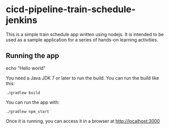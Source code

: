# cicd-pipeline-train-schedule-jenkins

This is a simple train schedule app written using nodejs. It is intended to be used as a sample application for a series of hands-on learning activities.

## Running the app

echo "Hello world"

You need a Java JDK 7 or later to run the build. You can run the build like this:

    ./gradlew build

You can run the app with:

    ./gradlew npm_start

Once it is running, you can access it in a browser at [http://localhost:3000](http://localhost:3000)
